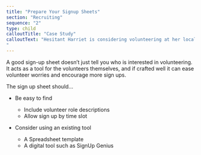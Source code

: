 ```yaml
---
title: "Prepare Your Signup Sheets"
section: "Recruiting"
sequence: "2"
type: child
calloutTitle: "Case Study"
calloutText: "Hesitant Harriet is considering volunteering at her local curling club’s next event, but she is not entirely sure what being a volunteer means. She opens the event sign up sheet to investigate, and sees the roles and time slots clearly spelled out. She notices there is an open role on the event set up team and she reads role description under the title. She sees she needs to be familiar with power tools for this role. Harriet loves power tools! Suddenly excited by the challenges ahead, she signs up  to volunteer for the 2-hour slot on Sunday because she knows her partner will be able to watch the kids at that time. 
"
---
```


A good sign-up sheet doesn’t just tell you who is interested in volunteering. It acts as a tool for the volunteers themselves, and if crafted well it can ease volunteer worries and encourage more sign ups.

The sign up sheet should...

- Be easy to find

  - Include volunteer role descriptions
  - Allow sign up by time slot

- Consider using an existing tool

  - A Spreadsheet template
  - A digital tool such as SignUp Genius
